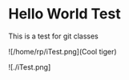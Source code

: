 # Hello World Test

This is a test for git classes

![/home/rp/iTest.png](Cool tiger)

![./iTest.png]


